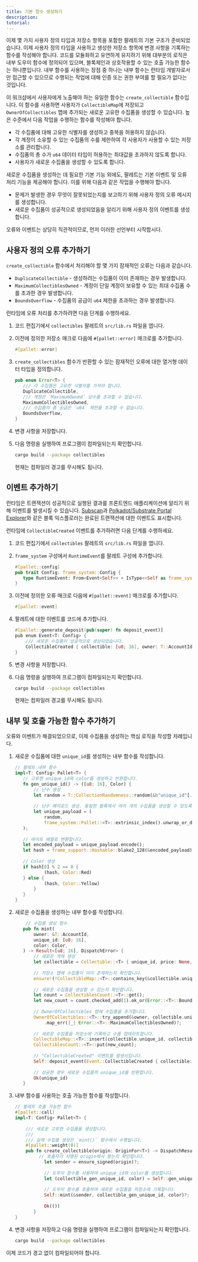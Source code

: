 ```yaml
---
title: 기본 함수 생성하기
description:
tutorial:
---
```


이제 몇 가지 사용자 정의 타입과 저장소 항목을 포함한 팔레트의 기본 구조가 준비되었습니다.
이제 사용자 정의 타입을 사용하고 생성한 저장소 항목에 변경 사항을 기록하는 함수를 작성해야 합니다.
코드를 모듈화하고 유연하게 유지하기 위해 대부분의 로직은 내부 도우미 함수에 정의되어 있으며, 블록체인과 상호작용할 수 있는 호출 가능한 함수는 하나뿐입니다.
내부 함수를 사용하는 장점 중 하나는 내부 함수는 런타임 개발자로서만 접근할 수 있으므로 수행되는 작업에 대해 인증 또는 권한 부여를 할 필요가 없다는 것입니다.

이 워크샵에서 사용자에게 노출해야 하는 유일한 함수는 `create_collectible` 함수입니다.
이 함수를 사용하면 사용자가 `CollectibleMap`에 저장되고 `OwnerOfCollectibles` 맵에 추가되는 새로운 고유한 수집품을 생성할 수 있습니다.
높은 수준에서 다음 작업을 수행하는 함수를 작성해야 합니다.

- 각 수집품에 대해 고유한 식별자를 생성하고 중복을 허용하지 않습니다.
- 각 계정이 소유할 수 있는 수집품의 수를 제한하여 각 사용자가 사용할 수 있는 저장소를 관리합니다.
- 수집품의 총 수가 `u64` 데이터 타입이 허용하는 최대값을 초과하지 않도록 합니다.
- 사용자가 새로운 수집품을 생성할 수 있도록 합니다.

새로운 수집품을 생성하는 데 필요한 기본 기능 외에도, 팔레트는 기본 이벤트 및 오류 처리 기능을 제공해야 합니다.
이를 위해 다음과 같은 작업을 수행해야 합니다.

- 문제가 발생한 경우 무엇이 잘못되었는지를 보고하기 위해 사용자 정의 오류 메시지를 생성합니다.
- 새로운 수집품이 성공적으로 생성되었음을 알리기 위해 사용자 정의 이벤트를 생성합니다.

오류와 이벤트는 상당히 직관적이므로, 먼저 이러한 선언부터 시작합시다.

## 사용자 정의 오류 추가하기

`create_collectible` 함수에서 처리해야 할 몇 가지 잠재적인 오류는 다음과 같습니다.

- `DuplicateCollectible` - 생성하려는 수집품이 이미 존재하는 경우 발생합니다.
- `MaximumCollectiblesOwned` - 계정이 단일 계정이 보유할 수 있는 최대 수집품 수를 초과한 경우 발생합니다.
- `BoundsOverflow` - 수집품의 공급이 `u64` 제한을 초과하는 경우 발생합니다.

런타임에 오류 처리를 추가하려면 다음 단계를 수행하세요.

1. 코드 편집기에서 `collectibles` 팔레트의 `src/lib.rs` 파일을 엽니다.

2. 이전에 정의한 저장소 매크로 다음에 `#[pallet::error]` 매크로를 추가합니다.

	 ```rust
	 #[pallet::error]
	 ```

3. `create_collectibles` 함수가 반환할 수 있는 잠재적인 오류에 대한 열거형 데이터 타입을 정의합니다.

	 ```rust
	 pub enum Error<T> {
		/// 각 수집품은 고유한 식별자를 가져야 합니다.
		DuplicateCollectible,
		/// 계정은 `MaximumOwned` 상수를 초과할 수 없습니다.
		MaximumCollectiblesOwned,
		/// 수집품의 총 공급은 `u64` 제한을 초과할 수 없습니다.
		BoundsOverflow,
	}
	```

4. 변경 사항을 저장합니다.

5. 다음 명령을 실행하여 프로그램이 컴파일되는지 확인합니다.

   ```bash
   cargo build --package collectibles
   ```

   현재는 컴파일러 경고를 무시해도 됩니다.

## 이벤트 추가하기

런타임은 트랜잭션이 성공적으로 실행된 결과를 프론트엔드 애플리케이션에 알리기 위해 이벤트를 발생시킬 수 있습니다.
[Subscan](https://www.subscan.io/)과 [Polkadot/Substrate Portal Explorer](https://polkadot.js.org/apps/?rpc=wss%3A%2F%2Frpc.polkadot.io#/explorer)와 같은 블록 익스플로러는 완료된 트랜잭션에 대한 이벤트도 표시합니다.

런타임에 `CollectibleCreated` 이벤트를 추가하려면 다음 단계를 수행하세요.

1. 코드 편집기에서 `collectibles` 팔레트의 `src/lib.rs` 파일을 엽니다.

2. `frame_system` 구성에서 `RuntimeEvent`를 팔레트 구성에 추가합니다.

	 ```rust
	 #[pallet::config]
     pub trait Config: frame_system::Config {
		type RuntimeEvent: From<Event<Self>> + IsType<<Self as frame_system::Config>::RuntimeEvent>;
	}
	 ```

3. 이전에 정의한 오류 매크로 다음에 `#[pallet::event]` 매크로를 추가합니다.

	 ```rust
	 #[pallet::event]
	 ```

4. 팔레트에 대한 이벤트를 코드에 추가합니다.

	 ```rust
	 #[pallet::generate_deposit(pub(super) fn deposit_event)]
	 pub enum Event<T: Config> {
		 /// 새로운 수집품이 성공적으로 생성되었습니다.
		 CollectibleCreated { collectible: [u8; 16], owner: T::AccountId },
	 }
	 ```

5. 변경 사항을 저장합니다.

6. 다음 명령을 실행하여 프로그램이 컴파일되는지 확인합니다.

   ```bash
   cargo build --package collectibles
   ```

   현재는 컴파일러 경고를 무시해도 됩니다.

## 내부 및 호출 가능한 함수 추가하기

오류와 이벤트가 해결되었으므로, 이제 수집품을 생성하는 핵심 로직을 작성할 차례입니다.

1. 새로운 수집품에 대한 `unique_id`를 생성하는 내부 함수를 작성합니다.

	 ```rust
	 // 팔레트 내부 함수
	impl<T: Config> Pallet<T> {
		// 고유한 unique_id와 color를 생성하고 반환합니다.
		fn gen_unique_id() -> ([u8; 16], Color) {
			// 난수 생성
			let random = T::CollectionRandomness::random(&b"unique_id"[..]).0;
			
			// 난수 페이로드 생성. 동일한 블록에서 여러 개의 수집품을 생성할 수 있도록 고유성을 유지합니다.
			let unique_payload = (
				random,
				frame_system::Pallet::<T>::extrinsic_index().unwrap_or_default(),frame_system::Pallet::<T>::block_number(),
		);
		
		// 바이트 배열로 변환합니다.
		let encoded_payload = unique_payload.encode();
		let hash = frame_support::Hashable::blake2_128(&encoded_payload);
		
		// Color 생성
		if hash[0] % 2 == 0 {
				(hash, Color::Red)
		} else {
				(hash, Color::Yellow)
			} 
		}
	}
   ```

2. 새로운 수집품을 생성하는 내부 함수를 작성합니다.

	 ```rust
	     // 수집품 생성 함수
		pub fn mint(
			owner: &T::AccountId,
			unique_id: [u8; 16],
			color: Color,
		) -> Result<[u8; 16], DispatchError> {
			// 새로운 객체 생성
			let collectible = Collectible::<T> { unique_id, price: None, color, owner: owner.clone() };
			
			// 저장소 맵에 수집품이 이미 존재하는지 확인합니다.
			ensure!(!CollectibleMap::<T>::contains_key(&collectible.unique_id), Error::<T>::DuplicateCollectible);
			
			// 새로운 수집품을 생성할 수 있는지 확인합니다.
			let count = CollectiblesCount::<T>::get();
			let new_count = count.checked_add(1).ok_or(Error::<T>::BoundsOverflow)?;
			
			// OwnerOfCollectibles 맵에 수집품을 추가합니다.
			OwnerOfCollectibles::<T>::try_append(&owner, collectible.unique_id)
				.map_err(|_| Error::<T>::MaximumCollectiblesOwned)?;
			
			// 새로운 수집품을 저장소에 기록하고 수를 업데이트합니다.
			CollectibleMap::<T>::insert(collectible.unique_id, collectible);
			CollectiblesCount::<T>::put(new_count);
			
			// "CollectibleCreated" 이벤트를 발생시킵니다.
			Self::deposit_event(Event::CollectibleCreated { collectible: unique_id, owner: owner.clone() });
			
			// 성공한 경우 새로운 수집품의 unique_id를 반환합니다.
			Ok(unique_id)
		}
   ```

3. 내부 함수를 사용하는 호출 가능한 함수를 작성합니다.

	 ```rust
	 // 팔레트 호출 가능한 함수
	 #[pallet::call]
	 impl<T: Config> Pallet<T> {
		 
		 /// 새로운 고유한 수집품을 생성합니다.
		 ///
		 /// 실제 수집품 생성은 `mint()` 함수에서 수행됩니다.
		 #[pallet::weight(0)]
		 pub fn create_collectible(origin: OriginFor<T>) -> DispatchResult {
			  // 호출자가 서명된 origin에서 왔는지 확인합니다.
				let sender = ensure_signed(origin)?;
				
				// 도우미 함수를 사용하여 unique_id와 color를 생성합니다.
				let (collectible_gen_unique_id, color) = Self::gen_unique_id();
				
				// 도우미 함수를 호출하여 새로운 수집품을 저장소에 기록합니다.
				Self::mint(&sender, collectible_gen_unique_id, color)?;
				
				Ok(())
			}
	 }
   ```

4. 변경 사항을 저장하고 다음 명령을 실행하여 프로그램이 컴파일되는지 확인합니다.

   ```bash
   cargo build --package collectibles
   ```

  이제 코드가 경고 없이 컴파일되어야 합니다.